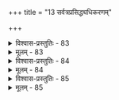 +++
title = "13 सर्वत्रप्रसिद्ध्यधिकरणम्"

+++

<details><summary>विश्वास-प्रस्तुतिः - 83</summary>

83. यस्य प्राणश्शरीरं स खलु हिततमोपास्तिकर्मप्रसक्त-  
स्तस्मिञ़्जीवत्वशङ््काजगदुपजनके सौति शाण्डिल्यविद्या।  
पूर्वन्यायाच्च युक्तन्दमनमिह महावाक्यतः प्रक्रमस्ये-  
त्युत्थाने प्रक्रमोक्तानुगुणमिति महावाक्यमेकीकरोति॥
</details>

<details><summary>मूलम् - 83</summary>

83. यस्य प्राणश्शरीरं स खलु हिततमोपास्तिकर्मप्रसक्त-  
स्तस्मिञ़्जीवत्वशङ््काजगदुपजनके सौति शाण्डिल्यविद्या।  
पूर्वन्यायाच्च युक्तन्दमनमिह महावाक्यतः प्रक्रमस्ये-  
त्युत्थाने प्रक्रमोक्तानुगुणमिति महावाक्यमेकीकरोति॥
</details>


<details><summary>विश्वास-प्रस्तुतिः - 84</summary>

84. अन्वारुह्यात्र भेदं प्रथममधिकृतिर्भाषिता किंनिमित्तं  
विद्यैकत्वे़ऽनुवादः पर इह गुणविद्ध्यर्थमेवेति युक्तम्।  
सत्यं ब्रह्मानुमत्य क्वचिदुपनिषदि क्वापि कल्प्ये विवादे  
चिन्तैषोदाहृतिस्स्यात्परमतरचितेत्यर्थसिद्धिस्तु बोद्ध्या॥
</details>

<details><summary>मूलम् - 84</summary>

84. अन्वारुह्यात्र भेदं प्रथममधिकृतिर्भाषिता किंनिमित्तं  
विद्यैकत्वे़ऽनुवादः पर इह गुणविद्ध्यर्थमेवेति युक्तम्।  
सत्यं ब्रह्मानुमत्य क्वचिदुपनिषदि क्वापि कल्प्ये विवादे  
चिन्तैषोदाहृतिस्स्यात्परमतरचितेत्यर्थसिद्धिस्तु बोद्ध्या॥
</details>


<details><summary>विश्वास-प्रस्तुतिः - 85</summary>

85. सर्वत्वं कर्मभिस्स्वैर्जनिमति घटते ब्रह्मशब्दोऽत्र चैवे-  
त्यल्पस्थानोऽल्पमानस्सुखतदितरभुग्जीव एवेति चेन्न।  
तज्जत्वादेरनूक्तेर्विविधगुणभिदादर्शनात्सर्वतादे-  
स्स्वारस्स्यादप्यणुत्वं ह्युपधिकृतमिहोपास्तये ज्यायसि स्यात्॥
</details>

<details><summary>मूलम् - 85</summary>

85. सर्वत्वं कर्मभिस्स्वैर्जनिमति घटते ब्रह्मशब्दोऽत्र चैवे-  
त्यल्पस्थानोऽल्पमानस्सुखतदितरभुग्जीव एवेति चेन्न।  
तज्जत्वादेरनूक्तेर्विविधगुणभिदादर्शनात्सर्वतादे-  
स्स्वारस्स्यादप्यणुत्वं ह्युपधिकृतमिहोपास्तये ज्यायसि स्यात्॥
</details>